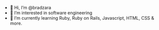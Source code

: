 - 👋 Hi, I’m @bradzara
- 👀 I’m interested in software engineering
- 🌱 I’m currently learning Ruby, Ruby on Rails, Javascript, HTML, CSS & more.


<!---
bradzara/bradzara is a ✨ special ✨ repository because its `README.md` (this file) appears on your GitHub profile.
You can click the Preview link to take a look at your changes.
--->
